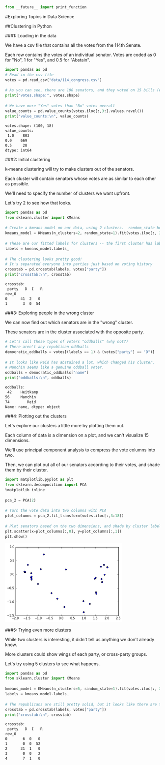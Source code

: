 

```python
from __future__ import print_function
```

#Exploring Topics in Data Science

##Clustering in Python

###1: Loading in the data

We have a csv file that contains all the votes from the 114th Senate.

Each row contains the votes of an individual senator. Votes are coded as 0 for "No", 1 for "Yes", and 0.5 for "Abstain".


```python
import pandas as pd
# Read in the csv file
votes = pd.read_csv("data/114_congress.csv")

# As you can see, there are 100 senators, and they voted on 15 bills (we subtract 3 because the first 3 columns aren't bills).
print("votes.shape:", votes.shape)

# We have more "Yes" votes than "No" votes overall
value_counts = pd.value_counts(votes.iloc[:,3:].values.ravel())
print("value_counts:\n", value_counts)
```

    votes.shape: (100, 18)
    value_counts:
     1.0    803
    0.0    669
    0.5     28
    dtype: int64
    

###2: Initial clustering

k-means clustering will try to make clusters out of the senators.

Each cluster will contain senators whose votes are as similar to each other as possible.

We'll need to specify the number of clusters we want upfront.

Let's try 2 to see how that looks.


```python
import pandas as pd
from sklearn.cluster import KMeans

# Create a kmeans model on our data, using 2 clusters.  random_state helps ensure that the algorithm returns the same results each time.
kmeans_model = KMeans(n_clusters=2, random_state=1).fit(votes.iloc[:, 3:])

# These are our fitted labels for clusters -- the first cluster has label 0, and the second has label 1.
labels = kmeans_model.labels_

# The clustering looks pretty good!
# It's separated everyone into parties just based on voting history
crosstab = pd.crosstab(labels, votes["party"])
print("crosstab:\n", crosstab)
```

    crosstab:
     party   D  I   R
    row_0           
    0      41  2   0
    1       3  0  54
    

###3: Exploring people in the wrong cluster

We can now find out which senators are in the "wrong" cluster.

These senators are in the cluster associated with the opposite party.


```python
# Let's call these types of voters "oddballs" (why not?)
# There aren't any republican oddballs
democratic_oddballs = votes[(labels == 1) & (votes["party"] == "D")]

# It looks like Reid has abstained a lot, which changed his cluster.
# Manchin seems like a genuine oddball voter.
oddballs = democratic_oddballs["name"]
print("oddballs:\n", oddballs)
```

    oddballs:
     42    Heitkamp
    56     Manchin
    74        Reid
    Name: name, dtype: object
    

###4: Plotting out the clusters

Let's explore our clusters a little more by plotting them out.

Each column of data is a dimension on a plot, and we can't visualize 15 dimensions.

We'll use principal component analysis to compress the vote columns into two.

Then, we can plot out all of our senators according to their votes, and shade them by their cluster.


```python
import matplotlib.pyplot as plt
from sklearn.decomposition import PCA
%matplotlib inline

pca_2 = PCA(2)

# Turn the vote data into two columns with PCA
plot_columns = pca_2.fit_transform(votes.iloc[:,3:18])

# Plot senators based on the two dimensions, and shade by cluster label
plt.scatter(x=plot_columns[:,0], y=plot_columns[:,1])
plt.show()
```


![png](output_14_0.png)


###5: Trying even more clusters

While two clusters is interesting, it didn't tell us anything we don't already know.

More clusters could show wings of each party, or cross-party groups.

Let's try using 5 clusters to see what happens.


```python
import pandas as pd
from sklearn.cluster import KMeans

kmeans_model = KMeans(n_clusters=5, random_state=1).fit(votes.iloc[:, 3:])
labels = kmeans_model.labels_

# The republicans are still pretty solid, but it looks like there are two democratic "factions"
crosstab = pd.crosstab(labels, votes["party"])
print("crosstab:\n", crosstab)
```

    crosstab:
     party   D  I   R
    row_0           
    0       6  0   0
    1       0  0  52
    2      31  1   0
    3       0  0   2
    4       7  1   0
    
